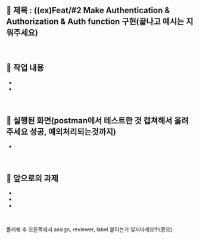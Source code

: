 <br/>

## 🔎  제목 : ((ex)Feat/#2 Make Authentication & Authorization & Auth function 구현(끝나고 예시는 지워주세요)


<br/>

## 🔎 작업 내용

- 

- 


  
<br/>

## 🔎  실행된 화면(postman에서 테스트한 것 캡쳐해서 올려주세요 성공, 예외처리되는것까지)

- 

<br/>

## 🔎   앞으로의 과제

- 

- 

- 


  <br/>

  풀리퀘 후 오른쪽에서 assign, reviewer, label 붙이는거 잊지마세요!!!(중요)
